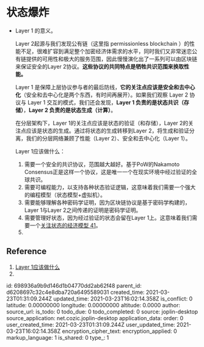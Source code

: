 # 状态爆炸

- Layer 1 的意义。

  Layer 2起源与我们发现公有链（这里指 permissionless blockchain ）的性能不足，很难扩容到满足整个加密经济体需求的水平，同时我们又非常迷恋公有链提供的可用性和极大的服务范围，因此慢慢演化出了一系列可以由区块链来保证安全的Layer 2协议。**这些协议的共同特点是牺牲共识范围来换取性能。**

  Layer 1 是保障上层协议参与者的最后防线，**它的关注点应该是安全和去中心化**（安全和去中心化是两个东西，有时间再展开）。如果我们观察 Layer 2 协议与 Layer 1 交互的模式，我们还会发现，**Layer 1 负责的是状态共识（存储）**，**Layer 2 负责的是状态生成（计算）**。

  在分层架构下，Layer 1的关注点应该是状态的验证（和存储），Layer 2的关注点应该是状态的生成。通过将状态的生成转移到Layer 2，将生成和验证分离，我们的分层网络兼顾了性能（Layer 2）、安全和去中心化（Layer 1）。

  Layer 1应该做什么：

  1. 需要一个安全的共识协议，范围越大越好。基于PoW的Nakamoto Consensus正是这样一个协议，这是唯一一个在现实环境中经过验证的全球共识。
  2. 需要可编程能力，以支持各种状态验证逻辑，这意味着我们需要一个强大的编程模型（状态模型+虚拟机）。
  3. 需要能够理解各种密码学证明，因为区块链协议是基于密码学构建的，Layer 1与Layer 2之间传递的证明是密码学证明。
  4. 需要管理好状态，因为经过验证的状态会留在Layer 1上。这意味着我们需要一个[关注状态的经济模型 41](https://github.com/nervosnetwork/rfcs/pull/78)。
  5. 

## Reference

1. [Layer 1应该做什么](https://talk.nervos.org/t/layer-1/1486)
2. 

id: 698936a9b9d146d1b04770dd2ab62f48
parent_id: d6208697c32c4e8dba720a6495589031
created_time: 2021-03-23T01:31:09.244Z
updated_time: 2021-03-23T16:02:14.358Z
is_conflict: 0
latitude: 0.00000000
longitude: 0.00000000
altitude: 0.0000
author: 
source_url: 
is_todo: 0
todo_due: 0
todo_completed: 0
source: joplin-desktop
source_application: net.cozic.joplin-desktop
application_data: 
order: 0
user_created_time: 2021-03-23T01:31:09.244Z
user_updated_time: 2021-03-23T16:02:14.358Z
encryption_cipher_text: 
encryption_applied: 0
markup_language: 1
is_shared: 0
type_: 1